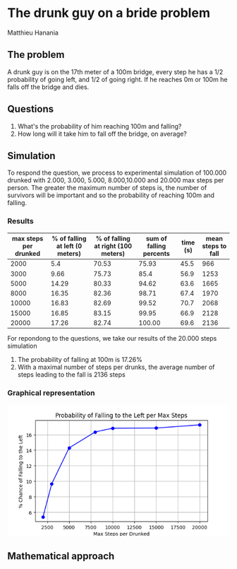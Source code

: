 # The drunk guy on a bride problem

Matthieu Hanania

## The problem
A drunk guy is on the 17th meter of a 100m bridge, every step he has a 1/2 probability of going left, and 1/2 of going right. If he reaches 0m or 100m he falls off the bridge and dies.

## Questions
1) What's the probability of him reaching 100m and falling?
2) How long will it take him to fall off the bridge, on average? 


## Simulation

To respond the question, we process to experimental simulation of 100.000 drunked with 2.000, 3.000, 5.000, 8.000,10.000 and 20.000 max steps per person.
The greater the maximum number of steps is, the number of survivors will be important and so the probability of reaching 100m and falling.

### Results
| max steps per drunked | % of falling at left (0 meters) | % of falling at right (100 meters) | sum of falling percents | time (s) | mean steps to fall |
|-----------------------|---------------------------------|------------------------------------|------------------|----------|-------|
| 2000                  | 5.4                             | 70.53                              | 75.93            | 45.5     |966    |
| 3000                  | 9.66                            | 75.73                              | 85.4             | 56.9     |1253   |
| 5000                  | 14.29                           | 80.33                              | 94.62            | 63.6     |1665   |
| 8000                  | 16.35                           | 82.36                              | 98.71            | 67.4     |1970   |
| 10000                 | 16.83                           | 82.69                              | 99.52            | 70.7     |2068   |
| 15000                 | 16.85                           | 83.15                              | 99.95            | 66.9     |2128   |
| 20000                 | 17.26                           | 82.74                              | 100.00           | 69.6     |2136   |

For repondong to the questions, we take our results of the 20.000 steps simulation
1) The probability of falling at 100m is 17.26%
2) With a maximal number of steps per drunks, the average number of steps leading to the fall is 2136 steps

### Graphical representation
![A graphical representation of %chance of falling to the left per max steps](figure.png)


## Mathematical approach




